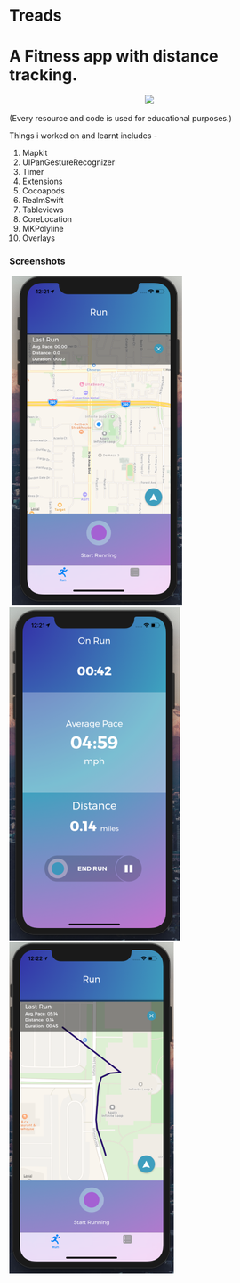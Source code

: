 # Treads
# A Fitness app with distance tracking.


<p align="center">
<img src="https://img.shields.io/badge/swift-%204%20%7C%204.2%20-blue.svg" />
</p>
(Every resource and code is used for educational purposes.)

Things i worked on and learnt includes -
1. Mapkit
2. UIPanGestureRecognizer
3. Timer
4. Extensions
5. Cocoapods
6. RealmSwift
7. Tableviews
8. CoreLocation
9. MKPolyline
10. Overlays



### Screenshots
![]()
![](https://github.com/RamitSharma991/Treads/blob/master/Screenshot%202019-09-13%20at%2012.21.11%20PM.png)
![](https://github.com/RamitSharma991/Treads/blob/master/Screenshot%202019-09-13%20at%2012.21.57%20PM.png)
![](https://github.com/RamitSharma991/Treads/blob/master/Screenshot%202019-09-13%20at%2012.22.39%20PM.png)

